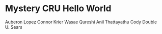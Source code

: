 # Mystery CRU Hello World
Auberon Lopez
Connor Krier
Wasae Qureshi
Anil Thattayathu
Cody Double U. Sears
